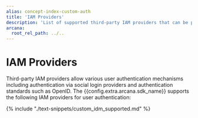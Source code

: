 ```yaml
---
alias: concept-index-custom-auth
title: 'IAM Providers'
description: 'List of supported third-party IAM providers that can be plugged into apps that integrate with the Arcana Auth SDK.'
arcana:
  root_rel_path: ../..
---
```


# IAM Providers

Third-party IAM providers allow various user authentication mechanisms including authentication via social login providers and authentication standards such as OpenID. The {{config.extra.arcana.sdk_name}} supports the following IAM providers for user authentication:

{% include "./text-snippets/custom_idm_supported.md" %}

